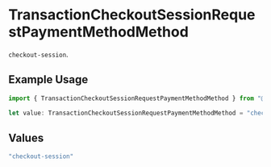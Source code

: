 # TransactionCheckoutSessionRequestPaymentMethodMethod

`checkout-session`.

## Example Usage

```typescript
import { TransactionCheckoutSessionRequestPaymentMethodMethod } from "@gr4vy/sdk/models/components";

let value: TransactionCheckoutSessionRequestPaymentMethodMethod = "checkout-session";
```

## Values

```typescript
"checkout-session"
```